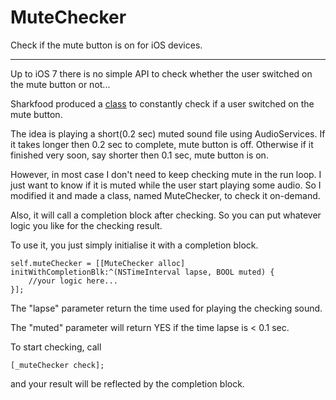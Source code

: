 MuteChecker
===========

Check if the mute button is on for iOS devices.

----

Up to iOS 7 there is no simple API to check whether the user switched on the mute button or not...

Sharkfood produced a [class](http://sharkfood.com/content/Developers/content/Sound%20Switch/) to constantly check if a user switched on the mute button.

The idea is playing a short(0.2 sec) muted sound file using AudioServices. If it takes longer then 0.2 sec to complete, mute button is off. Otherwise if it finished very soon, say shorter then 0.1 sec, mute button is on.

However, in most case I don't need to keep checking mute in the run loop. I just want to know if it is muted while the user start playing some audio. So I modified it and made a class, named MuteChecker, to check it on-demand.

Also, it will call a completion block after checking. So you can put whatever logic you like for the checking result.

To use it, you just simply initialise it with a completion block.

```objc
self.muteChecker = [[MuteChecker alloc] initWithCompletionBlk:^(NSTimeInterval lapse, BOOL muted) {
	//your logic here...
}];
```

The "lapse" parameter return the time used for playing the checking sound.

The "muted" parameter will return YES if the time lapse is &lt; 0.1 sec.


To start checking, call

```objc
[_muteChecker check];
```

and your result will be reflected by the completion block.
